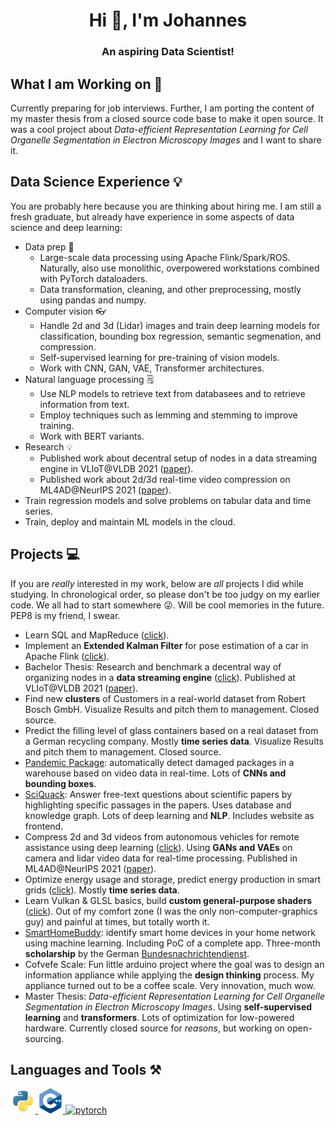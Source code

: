 <h1 align="center">Hi 👋, I'm Johannes</h1>
<h3 align="center">An aspiring Data Scientist!</h3>

## What I am Working on 💪

Currently preparing for job interviews. Further, I am porting the content of my master thesis from a closed source code base to make it open source. It was a cool project about *Data-efficient Representation Learning for Cell Organelle Segmentation in Electron Microscopy Images* and I want to share it.

## Data Science Experience 💡

You are probably here because you are thinking about hiring me. I am still a fresh graduate, but already have experience in some aspects of data science and deep learning:
- Data prep 🔧
  - Large-scale data processing using Apache Flink/Spark/ROS. Naturally, also use monolithic, overpowered workstations combined with PyTorch dataloaders.
  - Data transformation, cleaning, and other preprocessing, mostly using pandas and numpy.
- Computer vision 👓
  - Handle 2d and 3d (Lidar) images and train deep learning models for classification, bounding box regression, semantic segmenation, and compression.
  - Self-supervised learning for pre-training of vision models.
  - Work with CNN, GAN, VAE, Transformer architectures.
- Natural language processing 🗒️
  - Use NLP models to retrieve text from databasees and to retrieve information from text.
  - Employ techniques such as lemming and stemming to improve training.
  - Work with BERT variants.
- Research 💡
  - Published work about decentral setup of nodes in a data streaming engine in VLIoT@VLDB 2021 ([paper](https://www.ronpub.com/ojiot/OJIOT_2021v7i1n06_Giouroukis.html)).
  - Published work about 2d/3d real-time video compression on ML4AD@NeurIPS 2021 ([paper]([https://github.com/daniel-bogdoll/deep_generative_models](https://arxiv.org/abs/2111.03201))).
- Train regression models and solve problems on tabular data and time series.
- Train, deploy and maintain ML models in the cloud.

## Projects 💻
If you are *really* interested in my work, below are *all* projects I did while studying. In chronological order, so please don't be too judgy on my earlier code. We all had to start somewhere 😜. Will be cool memories in the future. PEP8 is my friend, I swear.
- Learn SQL and MapReduce ([click](https://github.com/jo-jstrm/SQL-and-MapReduce)).
- Implement an **Extended Kalman Filter** for pose estimation of a car in Apache Flink ([click](https://github.com/jo-jstrm/DBPro-EKF-SLAM)).
- Bachelor Thesis: Research and benchmark a decentral way of organizing nodes in a **data streaming engine** ([click](https://github.com/jo-jstrm/rime-data-streaming-iot)). Published at VLIoT@VLDB 2021 ([paper](https://www.ronpub.com/ojiot/OJIOT_2021v7i1n06_Giouroukis.html)).
- Find new **clusters** of Customers in a real-world dataset from Robert Bosch GmbH. Visualize Results and pitch them to management. Closed source.
- Predict the filling level of glass containers based on a real dataset from a German recycling company. Mostly **time series data**. Visualize Results and pitch them to management. Closed source.
- [Pandemic Package](https://github.com/jo-jstrm/Damaged-Package-Detection): automatically detect damaged packages in a warehouse based on video data in real-time. Lots of **CNNs and bounding boxes**.
- [SciQuack](https://github.com/jo-jstrm/SciQuACK): Answer free-text questions about scientific papers by highlighting specific passages in the papers. Uses database and knowledge graph. Lots of deep learning and **NLP**. Includes website as frontend.
- Compress 2d and 3d videos from autonomous vehicles for remote assistance using deep learning ([click](https://github.com/daniel-bogdoll/deep_generative_models)). Using **GANs and VAEs** on camera and lidar video data for real-time processing. Published in ML4AD@NeurIPS 2021 ([paper]([https://github.com/daniel-bogdoll/deep_generative_models](https://arxiv.org/abs/2111.03201))).
- Optimize energy usage and storage, predict energy production in smart grids ([click](https://github.com/jo-jstrm/Smart-Grid-Applications)). Mostly **time series data**.
- Learn Vulkan & GLSL basics, build **custom general-purpose shaders** ([click](https://github.com/jo-jstrm/Vulkan-GPU-Programming)). Out of my comfort zone (I was the only non-computer-graphics guy) and painful at times, but totally worth it.
- [SmartHomeBuddy](https://github.com/jo-jstrm/SmartHomeBuddy): identify smart home devices in your home network using machine learning. Including PoC of a complete app. Three-month **scholarship** by the German [Bundesnachrichtendienst](https://www.bnd.bund.de/DE/Karriere/SummerOfCode/SummerOfCode_node.html).
- Cofvefe Scale: Fun little arduino project where the goal was to design an information appliance while applying the **design thinking** process. My appliance turned out to be a coffee scale. Very innovation, much wow.
- Master Thesis: *Data-efficient Representation Learning for Cell Organelle Segmentation in Electron Microscopy Images*. Using **self-supervised learning** and **transformers**. Lots of optimization for low-powered hardware. Currently closed source for *reasons*, but working on open-sourcing.

## Languages and Tools ⚒️
<p align="left"> <a href="https://www.python.org" target="_blank" rel="noreferrer"> <img src="https://raw.githubusercontent.com/devicons/devicon/master/icons/python/python-original.svg" alt="python" width="40" height="40"/> </a> <a href="https://www.w3schools.com/cpp/" target="_blank" rel="noreferrer"> <img src="https://raw.githubusercontent.com/devicons/devicon/master/icons/cplusplus/cplusplus-original.svg" alt="cplusplus" width="40" height="40"/> </a>  <a href="https://pytorch.org/" target="_blank" rel="noreferrer"> <img src="https://www.vectorlogo.zone/logos/pytorch/pytorch-icon.svg" alt="pytorch" width="40" height="40"/> </a> </p>

